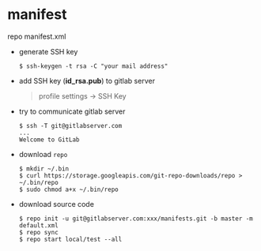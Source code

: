 # manifest
repo manifest.xml

+ generate SSH key

    ```
    $ ssh-keygen -t rsa -C "your mail address"
    ```

+ add SSH key (**id_rsa.pub**) to gitlab server
    > profile settings -> SSH Key

+ try to communicate gitlab server

    ```
    $ ssh -T git@gitlabserver.com
    ...
    Welcome to GitLab
    ```

+ download `repo`

    ```
    $ mkdir ~/.bin
    $ curl https://storage.googleapis.com/git-repo-downloads/repo > ~/.bin/repo
    $ sudo chmod a+x ~/.bin/repo
    ```

+ download source code

    ```
    $ repo init -u git@gitlabserver.com:xxx/manifests.git -b master -m default.xml
    $ repo sync
    $ repo start local/test --all
    ```

